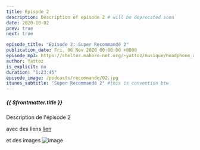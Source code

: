```yaml
---
title: Episode 2
description: Description of episode 2 # will be deprecated soon
date: 2020-10-02
prev: true
next: true

episode_title: "Episode 2: Super Recommandé 2"
publication_date: Fri, 06 Nov 2020 00:00:00 +0000
episode_mp3: https://shelter.mahoro-net.org/~yattoz/musique/headphone_actor.mp3
author: Yattoz
is_explicit: no
duration: "1:23:45"
episode_image: /podcasts/recommande/02.jpg
itunes_subtitle: "Super Recommandé 2" #this is convention btw
---
```




##### {{ $frontmatter.title }}

Description de l'épisode 2

avec des liens [lien](https://google.com)

et des images ![image](/podcasts/recommande/02.jpg)

<ShikwasaPlayer 
  :episode_title="'Episode 2: Super Recommandé 2'" 
  :episode_img="'/podcasts/recommande/02.jpg'" 
  :episode_mp3="'https://shelter.mahoro-net.org/~yattoz/musique/headphone_actor.mp3'" 
  :episode_author="'Yattoz'"
  :fixed="'fixed'"
  :theme="'dark'"
  :color="'#4FBD83'"
/>
